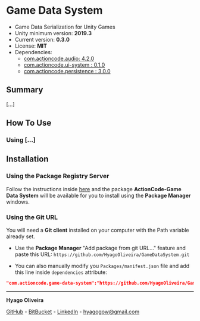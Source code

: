 # Game Data System

* Game Data Serialization for Unity Games
* Unity minimum version: **2019.3**
* Current version: **0.3.0**
* License: **MIT**
* Dependencies:
	- [com.actioncode.audio: 4.2.0](https://github.com/HyagoOliveira/Audio/tree/4.2.0/)
	- [com.actioncode.ui-system : 0.1.0](https://github.com/HyagoOliveira/UISystem/tree/0.1.0/)
	- [com.actioncode.persistence : 3.0.0](https://github.com/HyagoOliveira/Persistence/tree/3.0.0/)

## Summary

[...]

## How To Use

### Using [...]

## Installation

### Using the Package Registry Server

Follow the instructions inside [here](https://cutt.ly/ukvj1c8) and the package **ActionCode-Game Data System** 
will be available for you to install using the **Package Manager** windows.

### Using the Git URL

You will need a **Git client** installed on your computer with the Path variable already set. 

- Use the **Package Manager** "Add package from git URL..." feature and paste this URL: `https://github.com/HyagoOliveira/GameDataSystem.git`

- You can also manually modify you `Packages/manifest.json` file and add this line inside `dependencies` attribute: 

```json
"com.actioncode.game-data-system":"https://github.com/HyagoOliveira/GameDataSystem.git"
```

---

**Hyago Oliveira**

[GitHub](https://github.com/HyagoOliveira) -
[BitBucket](https://bitbucket.org/HyagoGow/) -
[LinkedIn](https://www.linkedin.com/in/hyago-oliveira/) -
<hyagogow@gmail.com>
